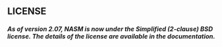 ## LICENSE

##### As of version 2.07, NASM is now under the Simplified (2-clause) BSD license. The details of the license are available in the documentation.